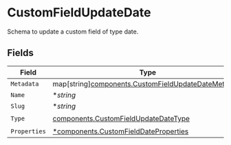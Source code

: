 # CustomFieldUpdateDate

Schema to update a custom field of type date.


## Fields

| Field                                                                                                           | Type                                                                                                            | Required                                                                                                        | Description                                                                                                     |
| --------------------------------------------------------------------------------------------------------------- | --------------------------------------------------------------------------------------------------------------- | --------------------------------------------------------------------------------------------------------------- | --------------------------------------------------------------------------------------------------------------- |
| `Metadata`                                                                                                      | map[string][components.CustomFieldUpdateDateMetadata](../../models/components/customfieldupdatedatemetadata.md) | :heavy_minus_sign:                                                                                              | N/A                                                                                                             |
| `Name`                                                                                                          | **string*                                                                                                       | :heavy_minus_sign:                                                                                              | N/A                                                                                                             |
| `Slug`                                                                                                          | **string*                                                                                                       | :heavy_minus_sign:                                                                                              | N/A                                                                                                             |
| `Type`                                                                                                          | [components.CustomFieldUpdateDateType](../../models/components/customfieldupdatedatetype.md)                    | :heavy_check_mark:                                                                                              | N/A                                                                                                             |
| `Properties`                                                                                                    | [*components.CustomFieldDateProperties](../../models/components/customfielddateproperties.md)                   | :heavy_minus_sign:                                                                                              | N/A                                                                                                             |